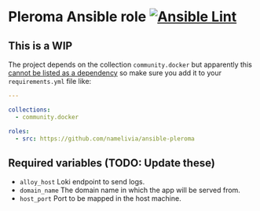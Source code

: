 # Pleroma Ansible role [![Ansible Lint](https://github.com/namelivia/ansible-pleroma/actions/workflows/ansible-lint.yml/badge.svg)](https://github.com/namelivia/ansible-pleroma/actions/workflows/ansible-lint.yml)

## This is a WIP

The project depends on the collection `community.docker` but apparently this [cannot be listed as a dependency](https://github.com/ansible/ansible/issues/62847) so make sure you add it to your `requirements.yml` file like:

```yml
---

collections:
  - community.docker

roles:
  - src: https://github.com/namelivia/ansible-pleroma
```

## Required variables (TODO: Update these)
 - `alloy_host` Loki endpoint to send logs.
 - `domain_name` The domain name in which the app will be served from.
 - `host_port` Port to be mapped in the host machine.
